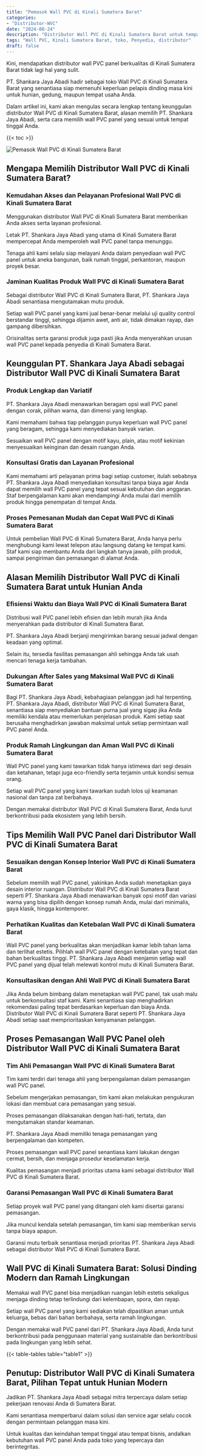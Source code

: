 ```yaml
---
title: "Pemasok Wall PVC di Kinali Sumatera Barat"
categories: 
- "Distributor-WVC"
date: "2024-08-24"
description: "Distributor Wall PVC di Kinali Sumatera Barat untuk tempat tinggal, perkantoran, serta toko. Material berkualitas, variasi motif, variasi warna elegan, beserta servis instalasi dikerjakan oleh tim profesional serta kepastian resmi!|Jasa distribusi Wall PVC di Kinali Sumatera Barat untuk keperluan tempat tinggal, office, maupun gerai, beserta panel terbaik dan pemasangan oleh tenaga ahli ahli serta garansi resmi.|Alternatif Wall PVC di Kinali Sumatera Barat yang andal untuk rumah, perkantoran, serta gerai, bersama panel terbaik dan pemasangan dikerjakan oleh tenaga ahli ahli dan garansi resmi.|Distribusi Wall PVC di Kinali Sumatera Barat bagi tempat tinggal, kantor, serta gerai, beserta produk berkualitas dan pemasangan oleh teknisi berpengalaman, disertai dengan garansi resmi.}"
tags: "Wall PVC, Kinali Sumatera Barat, toko, Penyedia, distributor"
draft: false
---
```


Kini, mendapatkan distributor wall PVC panel berkualitas di Kinali Sumatera Barat tidak lagi hal yang sulit.

PT. Shankara Jaya Abadi hadir sebagai toko Wall PVC di Kinali Sumatera Barat yang senantiasa siap memenuhi keperluan pelapis dinding masa kini untuk hunian, gedung, maupun tempat usaha Anda.

Dalam artikel ini, kami akan mengulas secara lengkap tentang keunggulan distributor Wall PVC di Kinali Sumatera Barat, alasan memilih PT. Shankara Jaya Abadi, serta cara memilih wall PVC panel yang sesuai untuk tempat tinggal Anda.

{{< toc >}}

![Pemasok Wall PVC di Kinali Sumatera Barat](/images/Distributor-WVC/Pemasok-Wall-PVC-di-Kinali-Sumatera-Barat.png)


## Mengapa Memilih Distributor Wall PVC di Kinali Sumatera Barat?

### Kemudahan Akses dan Pelayanan Profesional Wall PVC di Kinali Sumatera Barat

Menggunakan distributor Wall PVC di Kinali Sumatera Barat memberikan Anda akses serta layanan profesional.

Letak PT. Shankara Jaya Abadi yang utama di Kinali Sumatera Barat mempercepat Anda memperoleh wall PVC panel tanpa menunggu.

Tenaga ahli kami selalu siap melayani Anda dalam penyediaan wall PVC panel untuk aneka bangunan, baik rumah tinggal, perkantoran, maupun proyek besar.

### Jaminan Kualitas Produk Wall PVC di Kinali Sumatera Barat

Sebagai distributor Wall PVC di Kinali Sumatera Barat, PT. Shankara Jaya Abadi senantiasa mengutamakan mutu produk.

Setiap wall PVC panel yang kami jual benar-benar melalui uji quality control berstandar tinggi, sehingga dijamin awet, anti air, tidak dimakan rayap, dan gampang dibersihkan.

Orisinalitas serta garansi produk juga pasti jika Anda menyerahkan urusan wall PVC panel kepada penyedia di Kinali Sumatera Barat.

## Keunggulan PT. Shankara Jaya Abadi sebagai Distributor Wall PVC di Kinali Sumatera Barat

### Produk Lengkap dan Variatif

PT. Shankara Jaya Abadi menawarkan beragam opsi wall PVC panel dengan corak, pilihan warna, dan dimensi yang lengkap.

Kami memahami bahwa tiap pelanggan punya keperluan wall PVC panel yang beragam, sehingga kami menyediakan banyak varian.

Sesuaikan wall PVC panel dengan motif kayu, plain, atau motif kekinian menyesuaikan keinginan dan desain ruangan Anda.

### Konsultasi Gratis dan Layanan Profesional

Kami memahami arti pelayanan prima bagi setiap customer, itulah sebabnya PT. Shankara Jaya Abadi menyediakan konsultasi tanpa biaya agar Anda dapat memilih wall PVC panel yang tepat sesuai kebutuhan dan anggaran. Staf berpengalaman kami akan mendampingi Anda mulai dari memilih produk hingga penempatan di tempat Anda.

### Proses Pemesanan Mudah dan Cepat Wall PVC di Kinali Sumatera Barat

Untuk pembelian Wall PVC di Kinali Sumatera Barat, Anda hanya perlu menghubungi kami lewat telepon atau langsung datang ke tempat kami. Staf kami siap membantu Anda dari langkah tanya jawab, pilih produk, sampai pengiriman dan pemasangan di alamat Anda.

## Alasan Memilih Distributor Wall PVC di Kinali Sumatera Barat untuk Hunian Anda

### Efisiensi Waktu dan Biaya Wall PVC di Kinali Sumatera Barat

Distribusi wall PVC panel lebih efisien dan lebih murah jika Anda menyerahkan pada distributor di Kinali Sumatera Barat.

PT. Shankara Jaya Abadi berjanji mengirimkan barang sesuai jadwal dengan keadaan yang optimal.

Selain itu, tersedia fasilitas pemasangan ahli sehingga Anda tak usah mencari tenaga kerja tambahan.

### Dukungan After Sales yang Maksimal Wall PVC di Kinali Sumatera Barat

Bagi PT. Shankara Jaya Abadi, kebahagiaan pelanggan jadi hal terpenting. PT. Shankara Jaya Abadi, distributor Wall PVC di Kinali Sumatera Barat, senantiasa siap menyediakan bantuan purna jual yang sigap jika Anda memiliki kendala atau memerlukan penjelasan produk. Kami setiap saat berusaha menghadirkan jawaban maksimal untuk setiap permintaan wall PVC panel Anda.

### Produk Ramah Lingkungan dan Aman Wall PVC di Kinali Sumatera Barat

Wall PVC panel yang kami tawarkan tidak hanya istimewa dari segi desain dan ketahanan, tetapi juga eco-friendly serta terjamin untuk kondisi semua orang.

Setiap wall PVC panel yang kami tawarkan sudah lolos uji keamanan nasional dan tanpa zat berbahaya.

Dengan memakai distributor Wall PVC di Kinali Sumatera Barat, Anda turut berkontribusi pada ekosistem yang lebih bersih.

## Tips Memilih Wall PVC Panel dari Distributor Wall PVC di Kinali Sumatera Barat

### Sesuaikan dengan Konsep Interior Wall PVC di Kinali Sumatera Barat

Sebelum memilih wall PVC panel, yakinkan Anda sudah menetapkan gaya desain interior ruangan. Distributor Wall PVC di Kinali Sumatera Barat seperti PT. Shankara Jaya Abadi menawarkan banyak opsi motif dan variasi warna yang bisa dipilih dengan konsep rumah Anda, mulai dari minimalis, gaya klasik, hingga kontemporer.

### Perhatikan Kualitas dan Ketebalan Wall PVC di Kinali Sumatera Barat

Wall PVC panel yang berkualitas akan menjadikan kamar lebih tahan lama dan terlihat estetis. Pilihlah wall PVC panel dengan ketebalan yang tepat dan bahan berkualitas tinggi. PT. Shankara Jaya Abadi menjamin setiap wall PVC panel yang dijual telah melewati kontrol mutu di Kinali Sumatera Barat.

### Konsultasikan dengan Ahli Wall PVC di Kinali Sumatera Barat

Jika Anda belum bimbang dalam menetapkan wall PVC panel, tak usah malu untuk berkonsultasi staf kami. Kami senantiasa siap menghadirkan rekomendasi paling tepat berdasarkan keperluan dan biaya Anda. Distributor Wall PVC di Kinali Sumatera Barat seperti PT. Shankara Jaya Abadi setiap saat memprioritaskan kenyamanan pelanggan.

## Proses Pemasangan Wall PVC Panel oleh Distributor Wall PVC di Kinali Sumatera Barat

### Tim Ahli Pemasangan Wall PVC di Kinali Sumatera Barat

Tim kami terdiri dari tenaga ahli yang berpengalaman dalam pemasangan wall PVC panel.

Sebelum mengerjakan pemasangan, tim kami akan melakukan pengukuran lokasi dan membuat cara pemasangan yang sesuai.

Proses pemasangan dilaksanakan dengan hati-hati, tertata, dan mengutamakan standar keamanan.

PT. Shankara Jaya Abadi memiliki tenaga pemasangan yang berpengalaman dan kompeten.

Proses pemasangan wall PVC panel senantiasa kami lakukan dengan cermat, bersih, dan menjaga prosedur keselamatan kerja.

Kualitas pemasangan menjadi prioritas utama kami sebagai distributor Wall PVC di Kinali Sumatera Barat.

### Garansi Pemasangan Wall PVC di Kinali Sumatera Barat

Setiap proyek wall PVC panel yang ditangani oleh kami disertai garansi pemasangan.

Jika muncul kendala setelah pemasangan, tim kami siap memberikan servis tanpa biaya apapun.

Garansi mutu terbaik senantiasa menjadi prioritas PT. Shankara Jaya Abadi sebagai distributor Wall PVC di Kinali Sumatera Barat.

## Wall PVC di Kinali Sumatera Barat: Solusi Dinding Modern dan Ramah Lingkungan

Memakai wall PVC panel bisa menjadikan ruangan lebih estetis sekaligus menjaga dinding tetap terlindungi dari kelembapan, spora, dan rayap.

Setiap wall PVC panel yang kami sediakan telah dipastikan aman untuk keluarga, bebas dari bahan berbahaya, serta ramah lingkungan.

Dengan memakai wall PVC panel dari PT. Shankara Jaya Abadi, Anda turut berkontribusi pada penggunaan material yang sustainable dan berkontribusi pada lingkungan yang lebih sehat.

{{< table-tables table="table1" >}}

## Penutup: Distributor Wall PVC di Kinali Sumatera Barat, Pilihan Tepat untuk Hunian Modern

Jadikan PT. Shankara Jaya Abadi sebagai mitra terpercaya dalam setiap pekerjaan renovasi Anda di Sumatera Barat.

Kami senantiasa memperbarui dalam solusi dan service agar selalu cocok dengan permintaan pelanggan masa kini.

Untuk kualitas dan keindahan tempat tinggal atau tempat bisnis, andalkan kebutuhan wall PVC panel Anda pada toko yang tepercaya dan berintegritas.